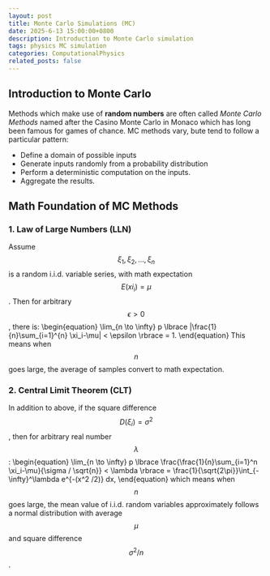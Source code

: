 ```yaml
---
layout: post
title: Monte Carlo Simulations (MC)
date: 2025-6-13 15:00:00+0800
description: Introduction to Monte Carlo simulation 
tags: physics MC simulation
categories: ComputationalPhysics
related_posts: false
---
```


## Introduction to Monte Carlo
Methods which make use of **random numbers** are often called *Monte Carlo Methods* named after the Casino Monte Carlo in Monaco which has long been famous for games of chance. MC methods vary, bute tend to follow a particular pattern:
- Define a domain of possible inputs
- Generate inputs randomly from a probability distribution
- Perform a deterministic computation on the inputs.
- Aggregate the results.

## Math Foundation of MC Methods
### 1. Law of Large Numbers (LLN)
Assume $$\xi_1, \xi_2, ..., \xi_n$$ is a random i.i.d. variable series, with math expectation $$E(xi_i) = \mu$$. Then for arbitrary $$\epsilon > 0$$, there is:
\begin{equation}
\lim_{n \to \infty} p \lbrace |\frac{1}{n}\sum_{i=1}^{n} \xi_i-\mu| < \epsilon \rbrace = 1.
\end{equation}
This means when $$n$$ goes large, the average of samples convert to math expectation.

### 2. Central Limit Theorem (CLT)
In addition to above, if the square difference $$D(\xi_i) = \sigma^2$$, then for arbitrary real number $$\lambda$$:
\begin{equation}
\lim_{n \to \infty} p \lbrace \frac{\frac{1}{n}\sum_{i=1}^n \xi_i-\mu}{\sigma / \sqrt{n}} < \lambda \rbrace = \frac{1}{\sqrt{2\pi}}\int_{-\infty}^\lambda e^{-(x^2 /2)} dx,
\end{equation}
which means when $$n$$ goes large, the mean value of i.i.d. random variables approximately follows a normal distribution with average $$\mu$$ and square difference $$\sigma^2 /n$$.




